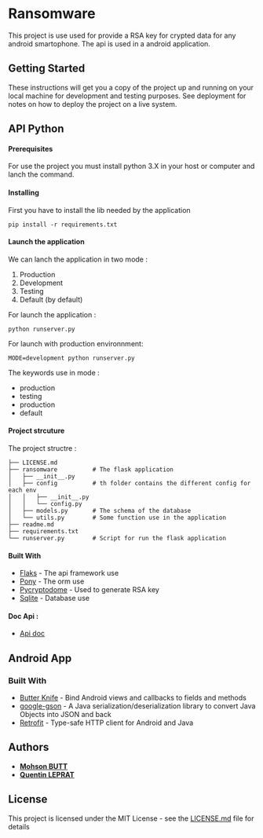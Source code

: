 # Ransomware

This project is use used for provide a RSA key for crypted data for any android smartophone.
The api is used in a android application.

## Getting Started

These instructions will get you a copy of the project up and running on your local machine for development and testing purposes. See deployment for notes on how to deploy the project on a live system.

## API Python

#### Prerequisites

For use the project you must install python 3.X in your host or computer and lanch the command.


#### Installing

First you have to install the lib needed by the application

```
pip install -r requirements.txt
```


#### Launch the application

We can lanch the application in two mode :

1. Production
2. Development
3. Testing
4. Default (by default)

For launch the application :

```
python runserver.py
```

For launch with production environnment:
```
MODE=development python runserver.py
```

The keywords use in mode :
* production
* testing
* production
* default

#### Project strcuture

The project structre :

    ├── LICENSE.md
    ├── ransomware          # The flask application
    │   ├── __init__.py
    │   ├── config          # th folder contains the different config for each env
    │   │   ├── __init__.py
    │   │   └── config.py
    │   ├── models.py       # The schema of the database
    │   └── utils.py        # Some function use in the application
    ├── readme.md
    ├── requirements.txt
    └── runserver.py        # Script for run the flask application


#### Built With

* [Flaks](http://flask.pocoo.org/) - The api framework use
* [Pony](https://ponyorm.com/) - The orm use
* [Pycryptodome](http://pycryptodome.readthedocs.io/en/latest/index.html) - Used to generate RSA key
* [Sqlite](https://www.sqlite.org/index.html) - Database use

#### Doc Api :

* [Api doc](https://documenter.getpostman.com/view/587840/RW86MVrV)





## Android App

### Built With
* [Butter Knife](https://github.com/JakeWharton/butterknife) - Bind Android views and callbacks to fields and methods
* [google-gson](https://github.com/google/gson) - A Java serialization/deserialization library to convert Java Objects into JSON and back
* [Retrofit](https://github.com/square/retrofit) - Type-safe HTTP client for Android and Java




## Authors

* [**Mohson BUTT**](https://github.com/Mohsan1995)
* [**Quentin LEPRAT**](https://github.com/CrabeMan)


## License

This project is licensed under the MIT License - see the [LICENSE.md](LICENSE.md) file for details
